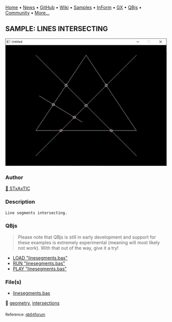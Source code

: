 [Home](https://qb64.com) • [News](../../news.md) • [GitHub](https://github.com/QB64Official/qb64) • [Wiki](https://github.com/QB64Official/qb64/wiki) • [Samples](../../samples.md) • [InForm](../../inform.md) • [GX](../../gx.md) • [QBjs](../../qbjs.md) • [Community](../../community.md) • [More...](../../more.md)

## SAMPLE: LINES INTERSECTING

![screenshot.png](img/screenshot.png)

### Author

[🐝 STxAxTIC](../stxaxtic.md) 

### Description

```text
Line segments intersecting.
```

### QBjs

> Please note that QBjs is still in early development and support for these examples is extremely experimental (meaning will most likely not work). With that out of the way, give it a try!

* [LOAD "linesegments.bas"](https://v6p9d9t4.ssl.hwcdn.net/html/6022890/index.html?src=https://qb64.com/samples/lines-intersecting/src/linesegments.bas)
* [RUN "linesegments.bas"](https://v6p9d9t4.ssl.hwcdn.net/html/6022890/index.html?mode=auto&src=https://qb64.com/samples/lines-intersecting/src/linesegments.bas)
* [PLAY "linesegments.bas"](https://v6p9d9t4.ssl.hwcdn.net/html/6022890/index.html?mode=play&src=https://qb64.com/samples/lines-intersecting/src/linesegments.bas)

### File(s)

* [linesegments.bas](src/linesegments.bas)

🔗 [geometry](../geometry.md), [intersections](../intersections.md)


<sub>Reference: [qb64forum](https://qb64forum.alephc.xyz/index.php?topic=2342.0) </sub>
